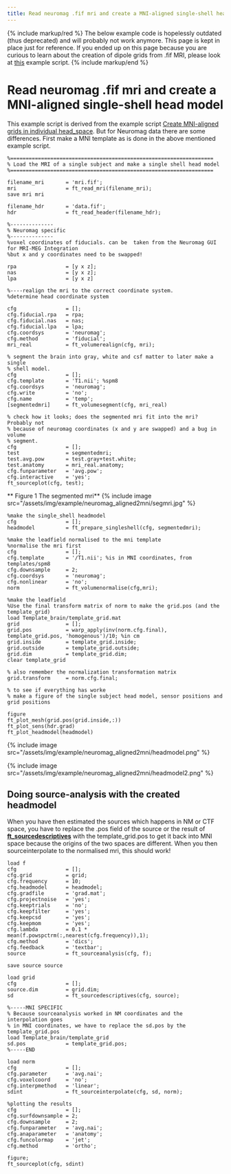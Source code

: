 ```yaml
---
title: Read neuromag .fif mri and create a MNI-aligned single-shell head model
---
```


{% include markup/red %}
The below example code is hopelessly outdated (thus deprecated) and will probably not work anymore. This page is kept in place just for reference. If you ended up on this page because you are curious to learn about the creation of dipole grids from .fif MRI, please look at [this](/example/sourcemodel_aligned2mni) example script.
{% include markup/end %}

# Read neuromag .fif mri and create a MNI-aligned single-shell head model

This example script is derived from the example script [Create MNI-aligned grids in individual head_space](/example/sourcemodel_aligned2mni). But for Neuromag data there are some differences. First make a MNI template as is done in the above mentioned example script.

    %==================================================================
    % Load the MRI of a single subject and make a single shell head model
    %==================================================================

    filename_mri       = 'mri.fif';
    mri                = ft_read_mri(filename_mri);
    save mri mri

    filename_hdr       = 'data.fif';
    hdr                = ft_read_header(filename_hdr);

    %--------------
    % Neuromag specific
    %--------------
    %voxel coordinates of fiducials. can be  taken from the Neuromag GUI for MRI-MEG Integration
    %but x and y coordinates need to be swapped!

    rpa                = [y x z];
    nas                = [y x z];
    lpa                = [y x z]

    %----realign the mri to the correct coordinate system.
    %determine head coordinate system

    cfg                = [];
    cfg.fiducial.rpa   = rpa;
    cfg.fiducial.nas   = nas;
    cfg.fiducial.lpa   = lpa;
    cfg.coordsys       = 'neuromag';
    cfg.method         = 'fiducial';
    mri_real           = ft_volumerealign(cfg, mri);

    % segment the brain into gray, white and csf matter to later make a single
    % shell model.
    cfg                = [];
    cfg.template       = 'T1.nii'; %spm8
    cfg.coordsys       = 'neuromag';
    cfg.write          = 'no';
    cfg.name           = 'temp';
    [segmentedmri]     = ft_volumesegment(cfg, mri_real)

    % check how it looks; does the segmented mri fit into the mri? Probably not
    % because of neuromag coordinates (x and y are swapped) and a bug in volume
    % segment.
    cfg                = [];
    test               = segmentedmri;
    test.avg.pow       = test.gray+test.white;
    test.anatomy       = mri_real.anatomy;
    cfg.funparameter   = 'avg.pow';
    cfg.interactive    = 'yes';
    ft_sourceplot(cfg, test);

** Figure 1 The segmented mri**
{% include image src="/assets/img/example/neuromag_aligned2mni/segmri.jpg" %}

    %make the single_shell headmodel
    cfg                = [];
    headmodel          = ft_prepare_singleshell(cfg, segmentedmri);

    %make the leadfield normalised to the mni template
    %normalise the mri first
    cfg                = [];
    cfg.template       = '/T1.nii'; %is in MNI coordinates, from templates/spm8
    cfg.downsample     = 2;
    cfg.coordsys       = 'neuromag';
    cfg.nonlinear      = 'no';
    norm               = ft_volumenormalise(cfg,mri);

    %make the leadfield
    %Use the final transform matrix of norm to make the grid.pos (and the template_grid)
    load Template_brain/template_grid.mat
    grid               = [];
    grid.pos           = warp_apply(inv(norm.cfg.final), template_grid.pos, 'homogenous')/10; %in cm
    grid.inside        = template_grid.inside;
    grid.outside       = template_grid.outside;
    grid.dim           = template_grid.dim;
    clear template_grid

    % also remember the normalization transformation matrix
    grid.transform     = norm.cfg.final;

    % to see if everything has worke
    % make a figure of the single subject head model, sensor positions and grid positions

    figure
    ft_plot_mesh(grid.pos(grid.inside,:))
    ft_plot_sens(hdr.grad)
    ft_plot_headmodel(headmodel)

{% include image src="/assets/img/example/neuromag_aligned2mni/headmodel.png" %}

{% include image src="/assets/img/example/neuromag_aligned2mni/headmodel2.png" %}

## Doing source-analysis with the created headmodel

When you have then estimated the sources which happens in NM or CTF space, you have to replace the .pos field of the source or the result of **[ft_sourcedescriptives](/reference/ft_sourcedescriptives)** with the template_grid.pos to get it back into MNI space because the origins of the two spaces are different. When you then sourceinterpolate to the normalised mri, this should work!

    load f
    cfg                = [];
    cfg.grid           = grid;
    cfg.frequency      = 10;
    cfg.headmodel      = headmodel;
    cfg.gradfile       = 'grad.mat';
    cfg.projectnoise   = 'yes';
    cfg.keeptrials     = 'no';
    cfg.keepfilter     = 'yes';
    cfg.keepcsd        = 'yes';
    cfg.keepmom        = 'yes';
    cfg.lambda         = 0.1 * mean(f.powspctrm(:,nearest(cfg.frequency)),1);
    cfg.method         = 'dics';
    cfg.feedback       = 'textbar';
    source             = ft_sourceanalysis(cfg, f);

    save source source

    load grid
    cfg                = [];
    source.dim         = grid.dim;
    sd                 = ft_sourcedescriptives(cfg, source);

    %-----MNI SPECIFIC
    % Because sourceanalysis worked in NM coordinates and the interpolation goes
    % in MNI coordinates, we have to replace the sd.pos by the template_grid.pos
    load Template_brain/template_grid
    sd.pos             = template_grid.pos;
    %-----END

    load norm
    cfg                = [];
    cfg.parameter      = 'avg.nai';
    cfg.voxelcoord     = 'no';
    cfg.interpmethod   = 'linear';
    sdint              = ft_sourceinterpolate(cfg, sd, norm);

    %plotting the results
    cfg                = [];
    cfg.surfdownsample = 2;
    cfg.downsample     = 2;
    cfg.funparameter   = 'avg.nai';
    cfg.anaparameter   = 'anatomy';
    cfg.funcolormap    = 'jet';
    cfg.method         = 'ortho';

    figure;
    ft_sourceplot(cfg, sdint)
